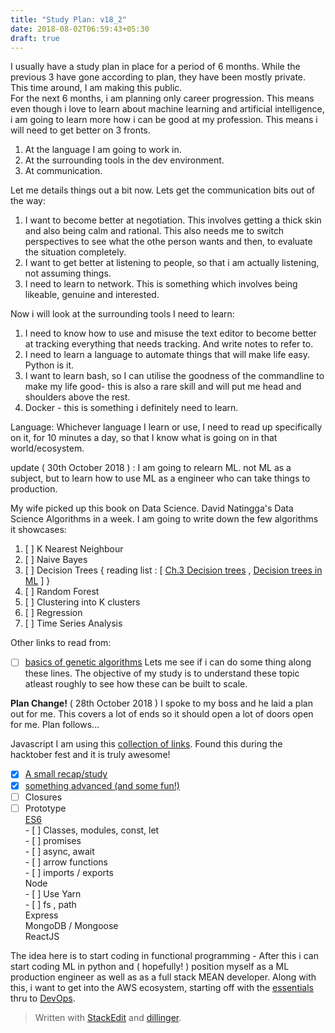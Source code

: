 ```yaml
---
title: "Study Plan: v18_2"
date: 2018-08-02T06:59:43+05:30
draft: true
---
```

I usually have a study plan in place for a period of 6 months. While the previous 3 have gone according to plan, they have been mostly private. This time around, I am making this public.  
For the next 6 months, i am planning only career progression. This means even though i love to learn about machine learning and artificial intelligence, i am going to learn more how i can be good at my profession. This means i will need to get better on 3 fronts.  
  1.  At the language I am going to work in.
  2.  At the surrounding tools in the dev environment.
  3.  At communication.  
  
Let me details things out a bit now. Lets get the communication bits out of the way:
1. I want to become better at negotiation. This involves getting a thick skin and also being calm and rational. This also needs me to switch perspectives to see what the othe person wants and then, to evaluate the situation completely.
2. I want to get better at listening to people, so that i am actually listening, not assuming things.
3. I need to learn to network. This is something which involves being likeable, genuine and interested. 

Now i will look at the surrounding tools I need to learn:
1. I need to know how to use and misuse the text editor to become better at tracking everything that needs tracking. And write notes to refer to.
2. I need to learn a language to automate things that will make life easy. Python is it.
3. I want to learn bash, so I can utilise the goodness of the commandline to make my life good- this is also a rare skill and will put me head and shoulders above the rest.
4. Docker - this is something i definitely need to learn. 

Language:
Whichever language I learn or use, I need to read up specifically on it, for 10 minutes a day, so that I know what is going on in that world/ecosystem.
 
 update ( 30th October 2018 ) :
 I am going to relearn ML. not ML as a subject, but to learn how to use ML as a engineer who can take things to production.

My wife picked up this book on  Data Science. David Natingga's Data Science Algorithms in a week. I am going to write down the few algorithms it showcases:
1. [ ] K Nearest Neighbour
2. [ ] Naive Bayes
3. [ ] Decision Trees { reading list : [ [Ch.3 Decision trees](https://web.archive.org/web/20181031051556/https://medium.com/machine-learning-101/chapter-3-decision-trees-theory-e7398adac567) , [Decision trees in ML](https://towardsdatascience.com/decision-trees-in-machine-learning-641b9c4e8052)  ] }
4. [ ] Random Forest
5. [ ] Clustering into K clusters
6. [ ] Regression
7. [ ] Time Series Analysis  

Other links to read from:
- [ ] [basics of genetic algorithms](https://iq.opengenus.org/basics-of-genetic-algorithms/)
Lets me see if i can do some thing along these lines. The objective of my study is to understand these topic atleast roughly to see how these can be built to scale.

**Plan Change!** ( 28th October 2018 )
 I spoke to my boss and he laid a plan out for me. This covers a lot of ends so it should open a lot of doors open for me. Plan follows...
 
 Javascript
I am using this [collection of links](https://github.com/leonardomso/33-js-concepts). Found this during the hacktober fest and it is truly awesome!
   - [x] [A small recap/study](https://www.w3schools.com/js/)
   - [x] [something advanced (and some fun!) ](https://johnresig.com/apps/learn/)
   - [ ] Closures  
   - [ ] Prototype  
[ES6](https://www.tutorialspoint.com/es6/index.htm)  
    - [ ] Classes, modules, const, let  
    - [ ] promises  
    - [ ] async, await  
    - [ ] arrow functions  
    - [ ] imports / exports  
Node  
    - [ ] Use Yarn  
    - [ ] fs , path  
Express  
MongoDB / Mongoose  
ReactJS  
  
The idea here is to start coding in functional programming - After this i can start coding ML in python and ( hopefully! ) position myself as a ML production engineer as well as as a full stack MEAN developer.
Along with this, i want to get into the AWS ecosystem, starting off with the [essentials](https://aws.amazon.com/training/course-descriptions/essentials/) thru to [DevOps](https://aws.amazon.com/training/course-descriptions/devops-engineering/).
    
> Written with [StackEdit](https://stackedit.io/) and [dillinger](https://dillinger.io/).
<!--stackedit_data:
eyJoaXN0b3J5IjpbLTIwMDgzNzAwNTEsMTQzMDY4NDQ0MSw3OD
EzNzA2NDMsNjUzNzI5NTkyLDE1NjkxMjgzNDYsLTcyOTg4NTA4
OCwxMjcyODMzNDI2LDQ0NDQxNDQyOSwzNTUzNDM1MjYsLTE0NT
QwMDExMzldfQ==
-->
